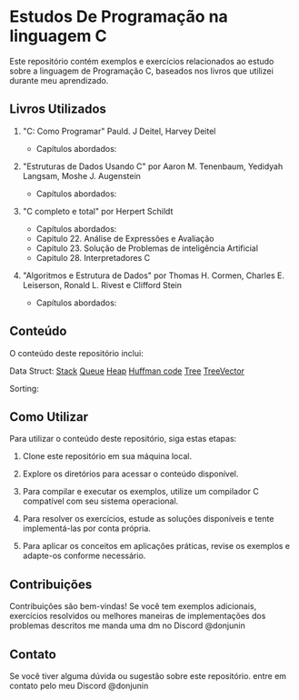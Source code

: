 # Estudos De Programação na linguagem C

Este repositório contém exemplos e exercícios relacionados ao estudo sobre a linguagem de Programação C, baseados nos livros que utilizei durante meu aprendizado.

## Livros Utilizados

1. "C: Como Programar" Pauld. J Deitel, Harvey Deitel 
   - Capítulos abordados: 

2. "Estruturas de Dados Usando C" por Aaron M. Tenenbaum, Yedidyah Langsam, Moshe J. Augenstein
    - Capítulos abordados: 


3. "C completo e total" por Herpert Schildt
    - Capítulos abordados: 
    -   Capitulo 22. Análise de Expressões e Avaliação 
    -   Capitulo 23. Solução de Problemas de inteligência Artificial
    -   Capitulo 28. Interpretadores C 

4. "Algoritmos e Estrutura de Dados" por Thomas H. Cormen, Charles E. Leiserson, Ronald L. Rivest e Clifford Stein
    - Capítulos abordados: 
 

## Conteúdo

O conteúdo deste repositório inclui: 
   
   Data Struct:
   [Stack](https://github.com/jusmrcrd/Estudos_C/blob/main/Data%20Struct/Stacks.c) 
   [Queue](https://github.com/jusmrcrd/Estudos_C/blob/main/Data%20Struct/Queue.c) 
   [Heap](https://github.com/jusmrcrd/Estudos_C/blob/main/Data%20Struct/Heap.c)
   [Huffman code](https://github.com/jusmrcrd/Estudos_C/blob/main/Data%20Struct/Huffman.c) 
   [Tree](https://github.com/jusmrcrd/Estudos_C/blob/main/Data%20Struct/Tree.c) [TreeVector](https://github.com/jusmrcrd/Estudos_C/blob/main/Data%20Struct/TreeVector.c)
   
   Sorting:
   

## Como Utilizar

Para utilizar o conteúdo deste repositório, siga estas etapas:

1. Clone este repositório em sua máquina local.
2. Explore os diretórios para acessar o conteúdo disponível.

3. Para compilar e executar os exemplos, utilize um compilador C compatível com seu sistema operacional.
4. Para resolver os exercícios, estude as soluções disponíveis e tente implementá-las por conta própria.
5. Para aplicar os conceitos em aplicações práticas, revise os exemplos e adapte-os conforme necessário.

## Contribuições

Contribuições são bem-vindas! Se você tem exemplos adicionais, exercícios resolvidos ou melhores maneiras de implementações dos problemas descritos me manda uma dm no Discord @donjunin

## Contato

Se você tiver alguma dúvida ou sugestão sobre este repositório. entre em contato pelo meu Discord @donjunin
